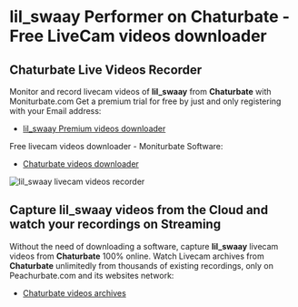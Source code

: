 # lil_swaay Performer on Chaturbate - Free LiveCam videos downloader

## Chaturbate Live Videos Recorder

Monitor and record livecam videos of **lil_swaay** from **Chaturbate** with Moniturbate.com
Get a premium trial for free by just and only registering with your Email address:
* [lil_swaay Premium videos downloader](https://moniturbate.com/request-demo-licence-key.html)

Free livecam videos downloader - Moniturbate Software:
* [Chaturbate videos downloader](https://moniturbate.com/moniturbate-download-software.html)

![lil_swaay livecam videos recorder](https://peachurnet.com/templates/moniturbate-software.png)


## Capture lil_swaay videos from the Cloud and watch your recordings on Streaming

Without the need of downloading a software, capture **lil_swaay** livecam videos from **Chaturbate** 100% online.
Watch Livecam archives from **Chaturbate** unlimitedly from thousands of existing recordings, only on Peachurbate.com and its websites network:
* [Chaturbate videos archives](https://peachurnet.com/)